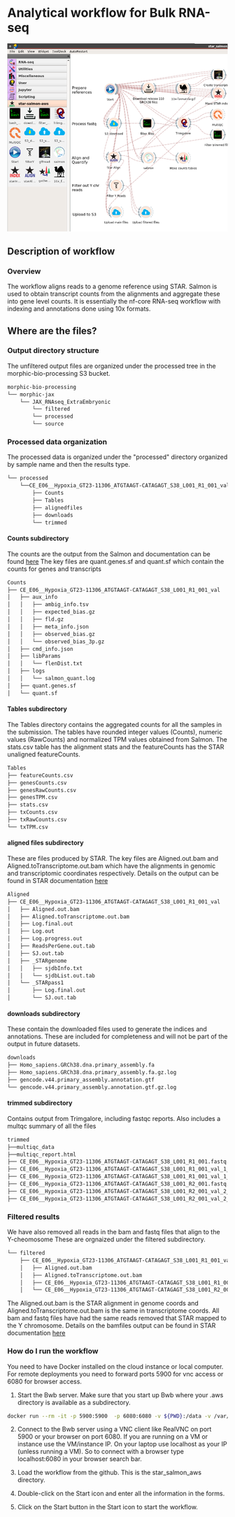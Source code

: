 # Analytical workflow for Bulk RNA-seq

![Screenshot of workflow](screenshots/star-salmon.png "Star-salmon workflow")
## Description of workflow
### Overview
The workflow aligns reads to a genome reference using STAR. Salmon is used to obtain transcript counts from the alignments and aggregate these into gene level counts. It is essentially the nf-core RNA-seq workflow with indexing and annotations done using 10x formats. 

## Where are the files?
### Output directory structure
The unfiltered output files are organized under the processed tree in the morphic-bio-processing S3 bucket. 
```bash
morphic-bio-processing
└── morphic-jax
    └── JAX_RNAseq_ExtraEmbryonic
        └── filtered
        └── processed 
        └── source 

```
### Processed data organization
The processed data is organized under the "processed" directory organized by sample name and then the results type.
```bash                                            
└── processed
    └──CE_E06__Hypoxia_GT23-11306_ATGTAAGT-CATAGAGT_S38_L001_R1_001_val
        ├── Counts
        ├── Tables
        ├── alignedfiles
        ├── downloads
        └── trimmed

```
#### Counts subdirectory
The counts are the output from the Salmon and documentation can be found [here](https://gensoft.pasteur.fr/docs/salmon/1.1.0/file_formats.html)
The key files are quant.genes.sf and quant.sf which contain the counts for genes and transcripts
```bash
Counts
├── CE_E06__Hypoxia_GT23-11306_ATGTAAGT-CATAGAGT_S38_L001_R1_001_val
│   ├── aux_info
│   │   ├── ambig_info.tsv
│   │   ├── expected_bias.gz
│   │   ├── fld.gz
│   │   ├── meta_info.json
│   │   ├── observed_bias.gz
│   │   └── observed_bias_3p.gz
│   ├── cmd_info.json
│   ├── libParams
│   │   └── flenDist.txt
│   ├── logs
│   │   └── salmon_quant.log
│   ├── quant.genes.sf
│   └── quant.sf
```
#### Tables subdirectory
The Tables directory contains the aggregated counts for all the samples in the submission. The tables have rounded integer values (Counts), numeric values (RawCounts) and normalized TPM values obtained from Salmon. The stats.csv table has the alignment stats and the featureCounts has the STAR unaligned featureCounts.
```bash
Tables
├── featureCounts.csv
├── genesCounts.csv
├── genesRawCounts.csv
├── genesTPM.csv
├── stats.csv
├── txCounts.csv
├── txRawCounts.csv
└── txTPM.csv
```
#### aligned files subdirectory
These are files produced by STAR. The key files are Aligned.out.bam and Aligned.toTranscriptome.out.bam which have the alignments in genomic and transcriptomic coordinates respectively. Details on the output can be found in STAR documentation [here](https://raw.githubusercontent.com/alexdobin/STAR/master/doc/STARmanual.pdf)
```bash
Aligned
├── CE_E06__Hypoxia_GT23-11306_ATGTAAGT-CATAGAGT_S38_L001_R1_001_val
│   ├── Aligned.out.bam
│   ├── Aligned.toTranscriptome.out.bam
│   ├── Log.final.out
│   ├── Log.out
│   ├── Log.progress.out
│   ├── ReadsPerGene.out.tab
│   ├── SJ.out.tab
│   ├── _STARgenome
│   │   ├── sjdbInfo.txt
│   │   └── sjdbList.out.tab
│   └── _STARpass1
│       ├── Log.final.out
│       └── SJ.out.tab

```
#### downloads subdirectory
These contain the downloaded files used to generate the indices and annotations. These are included for completeness and will not be part of the output in future datasets.
```bash
downloads
├── Homo_sapiens.GRCh38.dna.primary_assembly.fa
├── Homo_sapiens.GRCh38.dna.primary_assembly.fa.gz.log
├── gencode.v44.primary_assembly.annotation.gtf
└── gencode.v44.primary_assembly.annotation.gtf.gz.log
```
#### trimmed subdirectory
Contains output from Trimgalore, including fastqc reports. Also includes a multqc summary of all the files 
```bash
trimmed
├──multiqc_data
├──multiqc_report.html
├── CE_E06__Hypoxia_GT23-11306_ATGTAAGT-CATAGAGT_S38_L001_R1_001.fastq.gz_trimming_report.txt
├── CE_E06__Hypoxia_GT23-11306_ATGTAAGT-CATAGAGT_S38_L001_R1_001_val_1_fastqc.html
├── CE_E06__Hypoxia_GT23-11306_ATGTAAGT-CATAGAGT_S38_L001_R1_001_val_1_fastqc.zip
├── CE_E06__Hypoxia_GT23-11306_ATGTAAGT-CATAGAGT_S38_L001_R2_001.fastq.gz_trimming_report.txt
├── CE_E06__Hypoxia_GT23-11306_ATGTAAGT-CATAGAGT_S38_L001_R2_001_val_2_fastqc.html
├── CE_E06__Hypoxia_GT23-11306_ATGTAAGT-CATAGAGT_S38_L001_R2_001_val_2_fastqc.zip

```
### Filtered results
We have also removed all reads in the bam and fastq files that align to the Y-cheomosome These are orgnaized under the filtered subdirectory.
```bash
└── filtered
    ├── CE_E06__Hypoxia_GT23-11306_ATGTAAGT-CATAGAGT_S38_L001_R1_001_val
    │   ├── Aligned.out.bam
    │   ├── Aligned.toTranscriptome.out.bam
    │   ├── CE_E06__Hypoxia_GT23-11306_ATGTAAGT-CATAGAGT_S38_L001_R1_001.filtered.fastq.gz
    │   └── CE_E06__Hypoxia_GT23-11306_ATGTAAGT-CATAGAGT_S38_L001_R2_001.filtered.fastq.gz
```
The Aligned.out.bam is the STAR alignment in genome coords and Aligned.toTranscriptome.out.bam is the same in transcriptome coords. All bam and fastq files have had the same reads removed that STAR mapped to the Y chromosome. Details on the bamfiles output can be found in STAR documentation [here](https://raw.githubusercontent.com/alexdobin/STAR/master/doc/STARmanual.pdf)


### How do I run the workflow
You need to have Docker installed on the cloud instance or local computer. For remote deployments you need to forward ports 5900 for vnc access or 6080 for browser access. 

1. Start the Bwb server. Make sure that you start up Bwb where your .aws directory is available as a subdirectory.
```bash
docker run --rm -it -p 5900:5900  -p 6080:6080 -v ${PWD}:/data -v /var/run/docker.sock:/var/run/docker.sock -v /tmp/.X11-unix:/tmp/.X11-unix  --privileged --group-add root biodepot/bwb:latest
```
2. Connect to the Bwb server using a VNC client like RealVNC on port 5900 or your browser on port 6080. If you are running on a VM or instance use the VM/instance IP. On your laptop use localhost as your IP (unless running a VM). So to connect with a browser type localhost:6080 in your browser search bar.

2. Load the workflow from the github. This is the star_salmon_aws directory.

4. Double-click on the Start icon and enter all the information in the forms.

5. Click on the Start button in the Start icon to start the workflow. 
